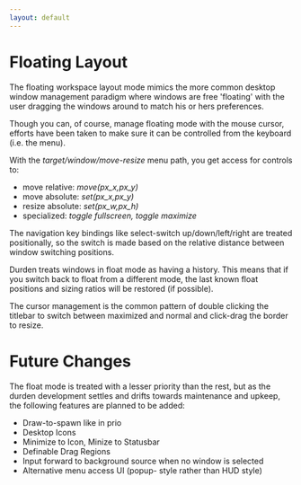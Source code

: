 ```yaml
---
layout: default
---
```


# Floating Layout

The floating workspace layout mode mimics the more common desktop window
management paradigm where windows are free 'floating' with the user
dragging the windows around to match his or hers preferences.

Though you can, of course, manage floating mode with the mouse cursor, efforts
have been taken to make sure it can be controlled from the keyboard (i.e. the
menu).

With the <i>target/window/move-resize</i> menu path, you get access for
controls to:

- move relative: <i>move(px_x,px_y)</i>
- move absolute: <i>set(px_x,px_y)</i>
- resize absolute: <i>set(px_w,px_h)</i>
- specialized: <i>toggle fullscreen, toggle maximize</i>

The navigation key bindings like select-switch up/down/left/right are treated
positionally, so the switch is made based on the relative distance between
window switching positions.

Durden treats windows in float mode as having a history. This means that
if you switch back to float from a different mode, the last known float
positions and sizing ratios will be restored (if possible).

The cursor management is the common pattern of double clicking the titlebar
to switch between maximized and normal and click-drag the border to resize.

# Future Changes
The float mode is treated with a lesser priority than the rest, but as the
durden development settles and drifts towards maintenance and upkeep, the
following features are planned to be added:

- Draw-to-spawn like in prio
- Desktop Icons
- Minimize to Icon, Minize to Statusbar
- Definable Drag Regions
- Input forward to background source when no window is selected
- Alternative menu access UI (popup- style rather than HUD style)

